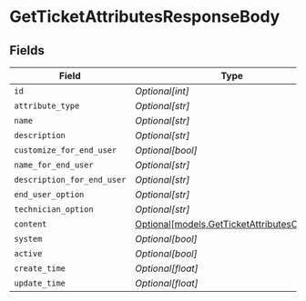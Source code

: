 # GetTicketAttributesResponseBody


## Fields

| Field                                                                                  | Type                                                                                   | Required                                                                               | Description                                                                            |
| -------------------------------------------------------------------------------------- | -------------------------------------------------------------------------------------- | -------------------------------------------------------------------------------------- | -------------------------------------------------------------------------------------- |
| `id`                                                                                   | *Optional[int]*                                                                        | :heavy_minus_sign:                                                                     | N/A                                                                                    |
| `attribute_type`                                                                       | *Optional[str]*                                                                        | :heavy_minus_sign:                                                                     | N/A                                                                                    |
| `name`                                                                                 | *Optional[str]*                                                                        | :heavy_minus_sign:                                                                     | N/A                                                                                    |
| `description`                                                                          | *Optional[str]*                                                                        | :heavy_minus_sign:                                                                     | N/A                                                                                    |
| `customize_for_end_user`                                                               | *Optional[bool]*                                                                       | :heavy_minus_sign:                                                                     | N/A                                                                                    |
| `name_for_end_user`                                                                    | *Optional[str]*                                                                        | :heavy_minus_sign:                                                                     | N/A                                                                                    |
| `description_for_end_user`                                                             | *Optional[str]*                                                                        | :heavy_minus_sign:                                                                     | N/A                                                                                    |
| `end_user_option`                                                                      | *Optional[str]*                                                                        | :heavy_minus_sign:                                                                     | N/A                                                                                    |
| `technician_option`                                                                    | *Optional[str]*                                                                        | :heavy_minus_sign:                                                                     | N/A                                                                                    |
| `content`                                                                              | [Optional[models.GetTicketAttributesContent]](../models/getticketattributescontent.md) | :heavy_minus_sign:                                                                     | N/A                                                                                    |
| `system`                                                                               | *Optional[bool]*                                                                       | :heavy_minus_sign:                                                                     | N/A                                                                                    |
| `active`                                                                               | *Optional[bool]*                                                                       | :heavy_minus_sign:                                                                     | N/A                                                                                    |
| `create_time`                                                                          | *Optional[float]*                                                                      | :heavy_minus_sign:                                                                     | N/A                                                                                    |
| `update_time`                                                                          | *Optional[float]*                                                                      | :heavy_minus_sign:                                                                     | N/A                                                                                    |